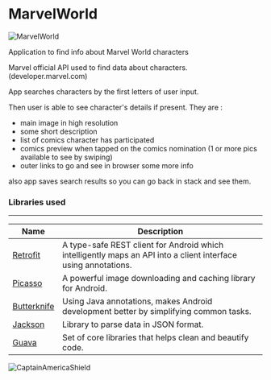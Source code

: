 # MarvelWorld

![MarvelWorld](http://www.argos.co.uk/wcsstore/argos/en_GB/images/suppliershop/sitebuilder/shops/marvel/header.jpg)


Application to find info about Marvel World characters

Marvel official API used to find data about characters. (developer.marvel.com)

App searches characters by the first letters of user input.

Then user is able to see character's details if present. They are :

- main image in high resolution
- some short description
- list of comics character has participated
- comics preview when tapped on the comics nomination (1 or more pics available to see by swiping)
- outer links to go and see in browser some more info

also app saves search results so you can go back in stack and see them.

### Libraries used
___

| Name | Description |
| ------ | ------ |
| [Retrofit](http://square.github.io/retrofit/) | A type-safe REST client for Android which intelligently maps an API into a client interface using annotations. |
| [Picasso](http://square.github.io/picasso/) | A powerful image downloading and caching library for Android. |
| [Butterknife](http://jakewharton.github.io/butterknife/) | Using Java annotations, makes Android development better by simplifying common tasks. |
| [Jackson](https://github.com/FasterXML/jackson-core) | Library to parse data in JSON format. |
| [Guava](https://github.com/google/guava) | Set of core libraries that helps clean and beautify code. |


![CaptainAmericaShield](https://target.scene7.com/is/image/Target/14542258_Alt04?wid=520&hei=520&fmt=pjpeg)
